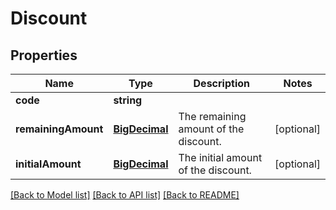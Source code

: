 # Discount

## Properties
Name | Type | Description | Notes
------------ | ------------- | ------------- | -------------
**code** | **string** |  | 
**remainingAmount** | [**BigDecimal**](BigDecimal.md) | The remaining amount of the discount. | [optional] 
**initialAmount** | [**BigDecimal**](BigDecimal.md) | The initial amount of the discount. | [optional] 

[[Back to Model list]](../../README.md#documentation-for-models) [[Back to API list]](../../README.md#documentation-for-api-endpoints) [[Back to README]](../../README.md)

